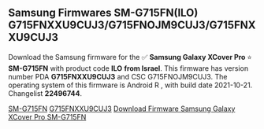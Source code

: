 <h2>Samsung Firmwares SM-G715FN(ILO) G715FNXXU9CUJ3/G715FNOJM9CUJ3/G715FNXXU9CUJ3</h2>
Download the Samsung firmware for the ✅ <strong>Samsung Galaxy XCover Pro </strong> ⭐ <strong>SM-G715FN</strong> with product code <strong>ILO</strong> <strong> from Israel</strong>. This firmware has version number PDA <strong>G715FNXXU9CUJ3</strong> and CSC G715FNOJM9CUJ3. The operating system of this firmware is Android R , with build date 2021-10-21. Changelist <strong>22496744</strong>.


[SM-G715FN](https://samfirm.shop/samsung/model/SM-G715FN)
[G715FNXXU9CUJ3](https://samfirm.shop/samsung/pda/G715FNXXU9CUJ3)
[Download Firmware Samsung Galaxy XCover Pro SM-G715FN](https://samfirm.shop/samsung/firmware/467271)
